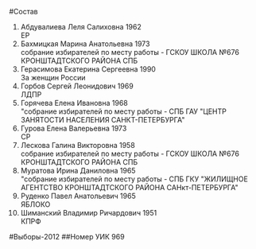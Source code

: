 #Состав
1. Абдувалиева Леля Салиховна 1962   
    ЕР
2. Бахмицкая Марина Анатольевна 1973   
    собрание избирателей по месту работы - ГСКОУ ШКОЛА №676 КРОНШТАДТСКОГО РАЙОНА СПБ
3. Герасимова Екатерина Сергеевна 1990   
    За женщин России
4. Горбов Сергей Леонидович 1969   
    ЛДПР
5. Горячева Елена Ивановна 1968   
    "собрание избирателей по месту работы - СПБ ГАУ "ЦЕНТР ЗАНЯТОСТИ НАСЕЛЕНИЯ САНКТ-ПЕТЕРБУРГА"
6. Гурова Елена Валерьевна 1973   
    СР
7. Лескова Галина Викторовна 1958   
    собрание избирателей по месту работы - ГСКОУ ШКОЛА №676 КРОНШТАДТСКОГО РАЙОНА СПБ
8. Муратова Ирина Даниловна 1965   
    "собрание избирателей по месту работы - СПБ ГКУ "ЖИЛИЩНОЕ АГЕНТСТВО КРОНШТАДТСКОГО РАЙОНА САНкт-ПЕТЕРБУРГА"
9. Руденко Павел Анатольевич 1965   
    ЯБЛОКО
10. Шиманский Владимир Ричардович 1951   
    КПРФ

#Выборы-2012
##Номер УИК
969